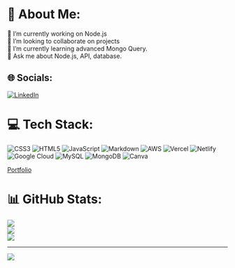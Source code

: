 
# 💫 About Me:
🔭 I’m currently working on Node.js<br>👯 I’m looking to collaborate on projects<br>🌱 I’m currently learning advanced Mongo Query.<br>💬 Ask me about Node.js, API, database.<br> 



## 🌐 Socials:
[![LinkedIn](https://img.shields.io/badge/LinkedIn-%230077B5.svg?logo=linkedin&logoColor=white)](https://linkedin.com/in/https://www.linkedin.com/in/sumitamahato/) 

# 💻 Tech Stack:
![CSS3](https://img.shields.io/badge/css3-%231572B6.svg?style=for-the-badge&logo=css3&logoColor=white) ![HTML5](https://img.shields.io/badge/html5-%23E34F26.svg?style=for-the-badge&logo=html5&logoColor=white) ![JavaScript](https://img.shields.io/badge/javascript-%23323330.svg?style=for-the-badge&logo=javascript&logoColor=%23F7DF1E) ![Markdown](https://img.shields.io/badge/markdown-%23000000.svg?style=for-the-badge&logo=markdown&logoColor=white) ![AWS](https://img.shields.io/badge/AWS-%23FF9900.svg?style=for-the-badge&logo=amazon-aws&logoColor=white) ![Vercel](https://img.shields.io/badge/vercel-%23000000.svg?style=for-the-badge&logo=vercel&logoColor=white) ![Netlify](https://img.shields.io/badge/netlify-%23000000.svg?style=for-the-badge&logo=netlify&logoColor=#00C7B7) ![Google Cloud](https://img.shields.io/badge/Google%20Cloud-%234285F4.svg?style=for-the-badge&logo=google-cloud&logoColor=white) ![MySQL](https://img.shields.io/badge/mysql-%2300f.svg?style=for-the-badge&logo=mysql&logoColor=white) ![MongoDB](https://img.shields.io/badge/MongoDB-%234ea94b.svg?style=for-the-badge&logo=mongodb&logoColor=white) ![Canva](https://img.shields.io/badge/Canva-%2300C4CC.svg?style=for-the-badge&logo=Canva&logoColor=white)


<a href="https://Sumitamahato.github.io">Portfolio<a/>

# 📊 GitHub Stats:
![](https://github-readme-stats.vercel.app/api?username=Sumitamahato&theme=dark&hide_border=false&include_all_commits=false&count_private=false)<br/>
![](https://github-readme-streak-stats.herokuapp.com/?user=Sumitamahato&theme=dark&hide_border=false)<br/>
![](https://github-readme-stats.vercel.app/api/top-langs/?username=Sumitamahato&theme=dark&hide_border=false&include_all_commits=false&count_private=false&layout=compact)

---
[![](https://visitcount.itsvg.in/api?id=Sumitamahato&icon=0&color=0)](https://visitcount.itsvg.in)

<!-- Proudly created with GPRM ( https://gprm.itsvg.in ) -->
